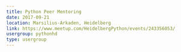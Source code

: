 ```yaml
---
title: Python Peer Mentoring
date: 2017-09-21
location: Marsilius-Arkaden, Heidelberg
link: https://www.meetup.com/HeidelbergPython/events/243356053/
usergroup: pythonhd
type: usergroup
---
```

